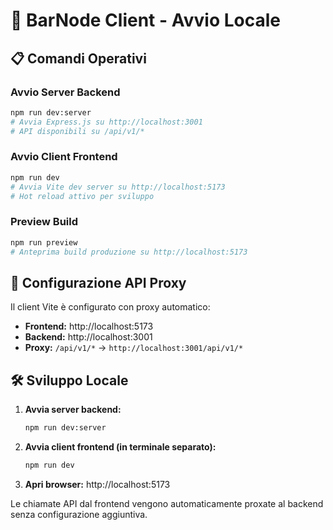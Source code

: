 # 🚀 BarNode Client - Avvio Locale

## 📋 Comandi Operativi

### **Avvio Server Backend**
```bash
npm run dev:server
# Avvia Express.js su http://localhost:3001
# API disponibili su /api/v1/*
```

### **Avvio Client Frontend**
```bash
npm run dev
# Avvia Vite dev server su http://localhost:5173
# Hot reload attivo per sviluppo
```

### **Preview Build**
```bash
npm run preview
# Anteprima build produzione su http://localhost:5173
```

## 🔗 Configurazione API Proxy

Il client Vite è configurato con proxy automatico:
- **Frontend:** http://localhost:5173
- **Backend:** http://localhost:3001
- **Proxy:** `/api/v1/*` → `http://localhost:3001/api/v1/*`

## 🛠️ Sviluppo Locale

1. **Avvia server backend:**
   ```bash
   npm run dev:server
   ```

2. **Avvia client frontend (in terminale separato):**
   ```bash
   npm run dev
   ```

3. **Apri browser:** http://localhost:5173

Le chiamate API dal frontend vengono automaticamente proxate al backend senza configurazione aggiuntiva.
